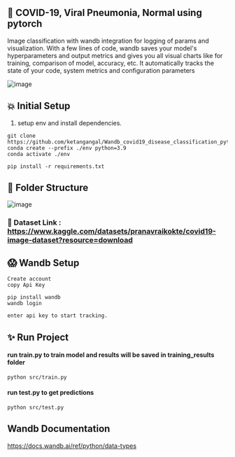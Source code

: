 ## 🚀 COVID-19, Viral Pneumonia, Normal using pytorch

Image classification with wandb integration for logging of params and visualization.
With a few lines of code, wandb saves your model's hyperparameters and output metrics and gives you all visual charts like for training, comparison of model, accuracy, etc.
It automatically tracks the state of your code, system metrics and configuration parameters

![image](https://user-images.githubusercontent.com/40850370/167085211-f6805639-3ea7-40fa-a072-3ba76ad990a0.png)

## 💥 Initial Setup 
1. setup env and install dependencies.
```
git clone https://github.com/ketangangal/Wandb_covid19_disease_classification_pytorch.git
conda create --prefix ./env python=3.9
conda activate ./env

pip install -r requirements.txt 
```

## 🌟 Folder Structure 

![image](https://user-images.githubusercontent.com/40850370/167084687-d4ab4deb-769f-41e0-ba70-2ffb9c6bdac0.png)

### 💁 Dataset Link : https://www.kaggle.com/datasets/pranavraikokte/covid19-image-dataset?resource=download


## 😱  Wandb Setup 
```commandline
Create account
copy Api Key 

pip install wandb
wandb login

enter api key to start tracking.
```

## ✨ Run Project
#### run train.py to train model and results will be saved in training_results folder
```commandline
python src/train.py
```

#### run test.py to get predictions
```commandline
python src/test.py
```

## Wandb Documentation
https://docs.wandb.ai/ref/python/data-types
